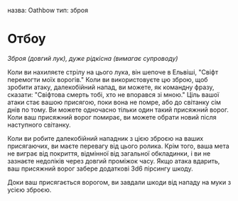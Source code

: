 назва: Oathbow тип: зброя

# Отбоу
_Зброя (довгий лук), дуже рідкісна (вимагає супроводу)_

Коли ви нахиляєте стрілу на цього лука, він шепоче в Ельвіші, "Свіфт перемогти моїх ворогів." Коли ви використовуєте цю зброю, щоб зробити атаку, далекобійний напад, ви можете, як командну фразу, сказати: "Свіфтова смерть тобі, хто не впорався зі мною." Ціль вашої атаки стає вашою присягою, поки вона не помре, або до світанку сім днів по тому. Ви можете одночасно тільки один такий присяжний ворог. Коли ваш присяжний ворог помирає, ви можете обрати новий після наступного світанку.

Коли ви робите далекобійний нападник з цією зброєю на ваших присягаючих, ви маєте перевагу від цього ролика. Крім того, ваша мета не виграє від покриття, відмінної від загальної обкладинки, і ви не зазнаєте недоліків через довгий проміжок часу. Якщо атака вдарить, ваш присяжний ворог забере додаткові 3d6 пірсингу шкоду.

Доки ваш присягається ворогом, ви завдали шкоди від нападу на муки з усією зброєю. 